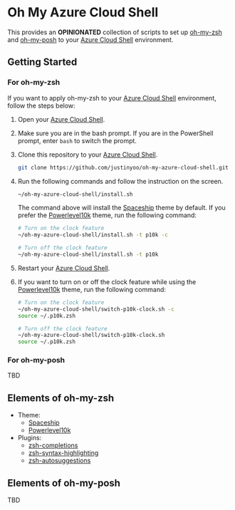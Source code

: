 # Oh My Azure Cloud Shell #

This provides an **OPINIONATED** collection of scripts to set up [oh-my-zsh](https://github.com/ohmyzsh/ohmyzsh) and [oh-my-posh](https://ohmyposh.dev/) to your [Azure Cloud Shell](https://docs.microsoft.com/azure/cloud-shell/overview?WT.mc_id=dotnet-52663-juyoo) environment.


## Getting Started ##


### For oh-my-zsh ###

If you want to apply oh-my-zsh to your [Azure Cloud Shell](https://docs.microsoft.com/azure/cloud-shell/overview?WT.mc_id=dotnet-52663-juyoo) environment, follow the steps below:

1. Open your [Azure Cloud Shell](https://docs.microsoft.com/azure/cloud-shell/overview?WT.mc_id=dotnet-52663-juyoo).
2. Make sure you are in the bash prompt. If you are in the PowerShell prompt, enter `bash` to switch the prompt.
3. Clone this repository to your [Azure Cloud Shell](https://docs.microsoft.com/azure/cloud-shell/overview?WT.mc_id=dotnet-52663-juyoo).

    ```bash
    git clone https://github.com/justinyoo/oh-my-azure-cloud-shell.git ~/oh-my-azure-cloud-shell
    ```

4. Run the following commands and follow the instruction on the screen.

    ```bash
    ~/oh-my-azure-cloud-shell/install.sh
    ```

   The command above will install the [Spaceship](https://github.com/spaceship-prompt/spaceship-prompt) theme by default. If you prefer the [Powerlevel10k](https://github.com/romkatv/powerlevel10k) theme, run the following command:

    ```bash
    # Turn on the clock feature
    ~/oh-my-azure-cloud-shell/install.sh -t p10k -c

    # Turn off the clock feature
    ~/oh-my-azure-cloud-shell/install.sh -t p10k
    ```

5. Restart your [Azure Cloud Shell](https://docs.microsoft.com/azure/cloud-shell/overview?WT.mc_id=dotnet-52663-juyoo).
6. If you want to turn on or off the clock feature while using the [Powerlevel10k](https://github.com/romkatv/powerlevel10k) theme, run the following command:

    ```bash
    # Turn on the clock feature
    ~/oh-my-azure-cloud-shell/switch-p10k-clock.sh -c
    source ~/.p10k.zsh

    # Turn off the clock feature
    ~/oh-my-azure-cloud-shell/switch-p10k-clock.sh
    source ~/.p10k.zsh
    ```


### For oh-my-posh ###

TBD


## Elements of oh-my-zsh ##

* Theme:
  * [Spaceship](https://github.com/spaceship-prompt/spaceship-prompt)
  * [Powerlevel10k](https://github.com/romkatv/powerlevel10k)
* Plugins:
  * [zsh-completions](https://github.com/zsh-users/zsh-completions)
  * [zsh-syntax-highlighting](https://github.com/zsh-users/zsh-syntax-highlighting)
  * [zsh-autosuggestions](https://github.com/zsh-users/zsh-autosuggestions)


## Elements of oh-my-posh ##

TBD
